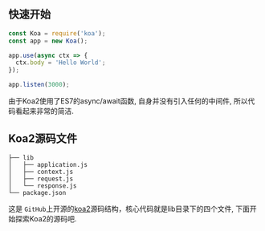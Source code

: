 
## 快速开始

```javascript
const Koa = require('koa');
const app = new Koa();

app.use(async ctx => {
  ctx.body = 'Hello World';
});

app.listen(3000);
```

由于Koa2使用了ES7的async/await函数, 自身并没有引入任何的中间件, 所以代码看起来非常的简洁.


## Koa2源码文件
```
├── lib
│   ├── application.js
│   ├── context.js
│   ├── request.js
│   └── response.js
└── package.json
```
这是 `GitHub`上开源的[koa2](https://github.com/koajs/koa/)源码结构，核心代码就是lib目录下的四个文件, 下面开始探索Koa2的源码吧.
